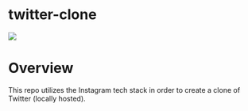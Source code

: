 # twitter-clone
[![](https://github.com/trandannyy/twitter-clone/workflows/tests/badge.svg)](https://github.com/trandannyy/twitter-clone/actions?query=workflow%3Atests)

# Overview

This repo utilizes the Instagram tech stack in order to create a clone of Twitter (locally hosted).
